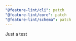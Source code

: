 ```yaml
---
"@feature-lint/cli": patch
"@feature-lint/core": patch
"@feature-lint/schema": patch
---
```


Just a test
